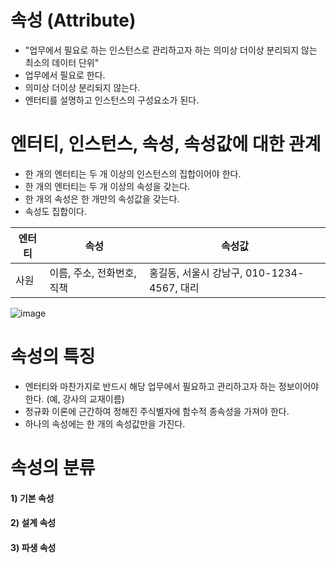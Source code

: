# 속성 (Attribute)
- "업무에서 필요로 하는 인스턴스로 관리하고자 하는 의미상 더이상 분리되지 않는 최소의 데이터 단위"
- 업무에서 필요로 한다.
- 의미상 더이상 분리되지 않는다.
- 엔터티를 설명하고 인스턴스의 구성요소가 된다.

# 엔터티, 인스턴스, 속성, 속성값에 대한 관계
- 한 개의 엔터티는 두 개 이상의 인스턴스의 집합이어야 한다.
- 한 개의 엔터티는 두 개 이상의 속성을 갖는다.
- 한 개의 속성은 한 개만의 속성값을 갖는다.
- 속성도 집합이다.

엔터티|속성|속성값|
-|-|-|
사원|이름, 주소, 전화번호, 직책|홍길동, 서울시 강남구, 010-1234-4567, 대리|

![image](https://github.com/gata96/SQL_Developer/assets/121420427/1e2b09e7-a147-49ab-a2f7-be02eae50ad1)

# 속성의 특징
- 엔터티와 마찬가지로 반드시 해당 업무에서 필요하고 관리하고자 하는 정보이어야 한다. (예, 강사의 교재이름)
- 정규화 이론에 근간하여 정해진 주식별자에 함수적 종속성을 가져야 한다.
- 하나의 속성에는 한 개의 속성값만을 가진다.

# 속성의 분류

#### 1) 기본 속성
#### 2) 설계 속성
#### 3) 파생 속성